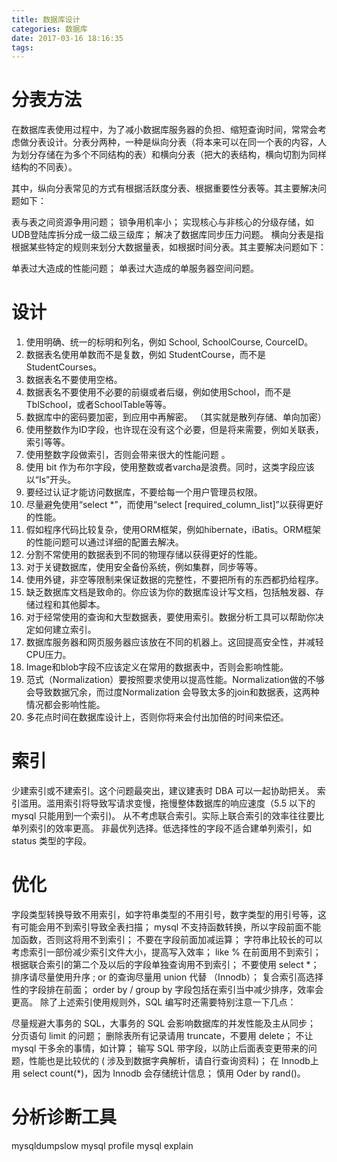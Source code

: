 ```yaml
---
title: 数据库设计
categories: 数据库
date: 2017-03-16 18:16:35
tags:
---
```


# 分表方法
在数据库表使用过程中，为了减小数据库服务器的负担、缩短查询时间，常常会考虑做分表设计。分表分两种，一种是纵向分表（将本来可以在同一个表的内容，人为划分存储在为多个不同结构的表）和横向分表（把大的表结构，横向切割为同样结构的不同表）。

其中，纵向分表常见的方式有根据活跃度分表、根据重要性分表等。其主要解决问题如下：

表与表之间资源争用问题；
锁争用机率小；
实现核心与非核心的分级存储，如UDB登陆库拆分成一级二级三级库；
解决了数据库同步压力问题。
横向分表是指根据某些特定的规则来划分大数据量表，如根据时间分表。其主要解决问题如下：

单表过大造成的性能问题；
单表过大造成的单服务器空间问题。

# 设计
1. 使用明确、统一的标明和列名，例如 School, SchoolCourse, CourceID。
2. 数据表名使用单数而不是复数，例如 StudentCourse，而不是StudentCourses。 
3. 数据表名不要使用空格。 
4. 数据表名不要使用不必要的前缀或者后缀，例如使用School，而不是TblSchool，或者SchoolTable等等。 
5. 数据库中的密码要加密，到应用中再解密。 （其实就是散列存储、单向加密）
6. 使用整数作为ID字段，也许现在没有这个必要，但是将来需要，例如关联表，索引等等。
7. 使用整数字段做索引，否则会带来很大的性能问题 。
8. 使用 bit 作为布尔字段，使用整数或者varcha是浪费。同时，这类字段应该以“Is”开头。 
9. 要经过认证才能访问数据库，不要给每一个用户管理员权限。 
10. 尽量避免使用“select *”，而使用“select [required_column_list]”以获得更好的性能。
11. 假如程序代码比较复杂，使用ORM框架，例如hibernate，iBatis。ORM框架的性能问题可以通过详细的配置去解决。 
12. 分割不常使用的数据表到不同的物理存储以获得更好的性能。 
13. 对于关键数据库，使用安全备份系统，例如集群，同步等等。 
14. 使用外键，非空等限制来保证数据的完整性，不要把所有的东西都扔给程序。 
15. 缺乏数据库文档是致命的。你应该为你的数据库设计写文档，包括触发器、存储过程和其他脚本。 
16. 对于经常使用的查询和大型数据表，要使用索引。数据分析工具可以帮助你决定如何建立索引。 
17. 数据库服务器和网页服务器应该放在不同的机器上。这回提高安全性，并减轻CPU压力。 
18. Image和blob字段不应该定义在常用的数据表中，否则会影响性能。 
19. 范式（Normalization）要按照要求使用以提高性能。Normalization做的不够会导致数据冗余，而过度Normalization 会导致太多的join和数据表，这两种情况都会影响性能。 
20. 多花点时间在数据库设计上，否则你将来会付出加倍的时间来偿还。

# 索引
少建索引或不建索引。这个问题最突出，建议建表时 DBA 可以一起协助把关。
索引滥用。滥用索引将导致写请求变慢，拖慢整体数据库的响应速度（5.5 以下的 mysql 只能用到一个索引)。
从不考虑联合索引。实际上联合索引的效率往往要比单列索引的效率更高。
非最优列选择。低选择性的字段不适合建单列索引，如 status 类型的字段。

# 优化
字段类型转换导致不用索引，如字符串类型的不用引号，数字类型的用引号等，这有可能会用不到索引导致全表扫描；
mysql 不支持函数转换，所以字段前面不能加函数，否则这将用不到索引；
不要在字段前面加减运算；
字符串比较长的可以考虑索引一部份减少索引文件大小，提高写入效率；
like % 在前面用不到索引；
根据联合索引的第二个及以后的字段单独查询用不到索引；
不要使用 select *；
排序请尽量使用升序 ;
or 的查询尽量用 union 代替 （Innodb）；
复合索引高选择性的字段排在前面；
order by / group by 字段包括在索引当中减少排序，效率会更高。
除了上述索引使用规则外，SQL 编写时还需要特别注意一下几点：

尽量规避大事务的 SQL，大事务的 SQL 会影响数据库的并发性能及主从同步；
分页语句 limit 的问题；
删除表所有记录请用 truncate，不要用 delete；
不让 mysql 干多余的事情，如计算；
输写 SQL 带字段，以防止后面表变更带来的问题，性能也是比较优的 ( 涉及到数据字典解析，请自行查询资料)；
在 Innodb上用 select count(*)，因为 Innodb 会存储统计信息；
慎用 Oder by rand()。

# 分析诊断工具
mysqldumpslow
mysql profile
mysql explain

